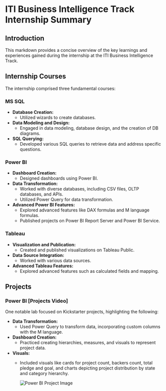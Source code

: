 # ITI Business Intelligence Track Internship Summary

## Introduction
This markdown provides a concise overview of the key learnings and experiences gained during the internship at the ITI Business Intelligence Track.

## Internship Courses
The internship comprised three fundamental courses:

### MS SQL
- **Database Creation:**
  - Utilized wizards to create databases.
- **Data Modeling and Design:**
  - Engaged in data modeling, database design, and the creation of DB diagrams.
- **SQL Querying:**
  - Developed various SQL queries to retrieve data and address specific questions.

### Power BI
- **Dashboard Creation:**
  - Designed dashboards using Power BI.
- **Data Transformation:**
  - Worked with diverse databases, including CSV files, OLTP databases, and APIs.
  - Utilized Power Query for data transformation.
- **Advanced Power BI Features:**
  - Explored advanced features like DAX formulas and M language formulas.
  - Published projects on Power BI Report Server and Power BI Service.

### Tableau
- **Visualization and Publication:**
  - Created and published visualizations on Tableau Public.
- **Data Source Integration:**
  - Worked with various data sources.
- **Advanced Tableau Features:**
  - Explored advanced features such as calculated fields and mapping.

## Projects
### Power BI [Projects Video]
One notable lab focused on Kickstarter projects, highlighting the following:
- **Data Transformation:**
  - Used Power Query to transform data, incorporating custom columns with the M language.
- **Dashboard Creation:**
  - Practiced creating hierarchies, measures, and visuals to represent project data.
- **Visuals:**
  - Included visuals like cards for project count, backers count, total pledge and goal, and charts depicting project distribution by state and category hierarchy.

    ![Power BI Project Image]([paste-your-image-url-here](https://github.com/ShorouqHossamMohammed/ITI_BI/blob/main/BI_IMAGES/1.jpg?raw=true)https://github.com/ShorouqHossamMohammed/ITI_BI/blob/main/BI_IMAGES/1.jpg?raw=true)

